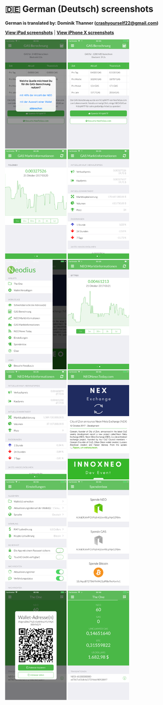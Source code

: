 # 🇩🇪 German (Deutsch) screenshots

**German is translated by: Dominik Thanner (crashyourself22@gmail.com)**

[**View iPad screenshots**](../iPad/german-screenshots.md) | [**View iPhone X screenshots**](../iPhone%20X/german-screenshots.md)

<img src="screen-gas-calculation-options.png" width="200" alt="GAS Berechnung - Wähle eine Methode aus"> <img src="screen-gas-calculation.png" width="200" alt="GAS Berechnung"> <img src="screen-gas-market-chart.png" width="200" alt="GAS Marktinformationen - Poloniex chart"> <img src="screen-gas-market-info.png" width="200" alt="GAS Marktinformationen"> <img src="screen-menu.png" width="200" alt="Nodius"> <img src="screen-neo-market-chart.png" width="200" alt="NEO Marktinformationen - Bittrex chart"> <img src="screen-neo-market-info.png" width="200" alt="NEO Marktinformationen"> <img src="screen-neo-news-today.png" width="200" alt="NEO News Today"> <img src="screen-settings.png" width="200" alt="Einstellungen"> <img src="screen-tip-jar.png" width="200" alt="Spendenbox"> <img src="screen-wallet-qr-code.png" width="200" alt="Aktuelle Wallets - Adresse teilen"> <img src="screen-wallet.png" width="200" alt="Aktuelle Wallets">